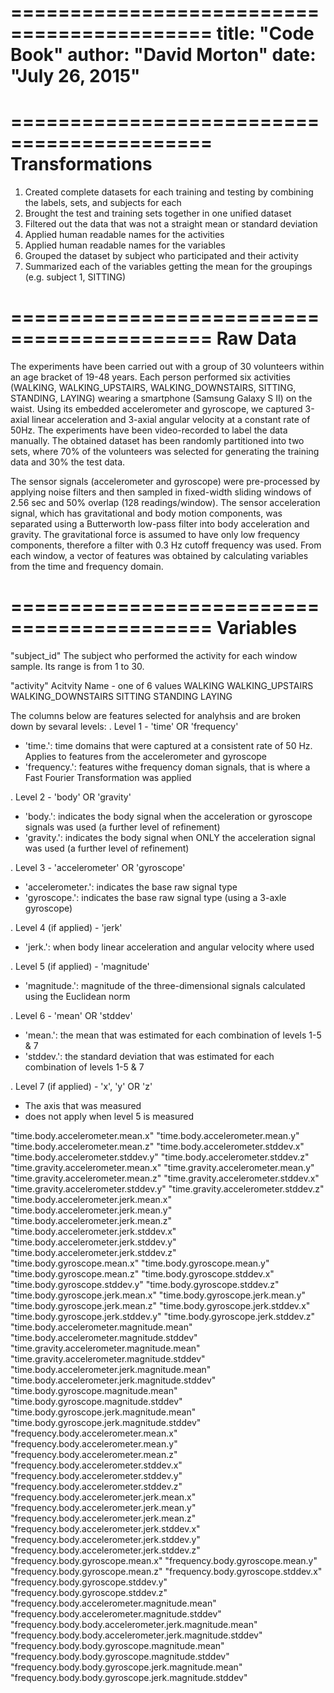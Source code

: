 ===========================================
title: "Code Book"
author: "David Morton"
date: "July 26, 2015"
===========================================

===========================================
Transformations
===========================================
1. Created complete datasets for each training and testing by combining the labels, sets, and subjects for each
2. Brought the test and training sets together in one unified dataset
3. Filtered out the data that was not a straight mean or standard deviation
4. Applied human readable names for the activities
5. Applied human readable names for the variables
6. Grouped the dataset by subject who participated and their activity
7. Summarized each of the variables getting the mean for the groupings (e.g. subject 1, SITTING)

===========================================
Raw Data
===========================================
The experiments have been carried out with a group of 30 volunteers within an age bracket of 19-48 years. Each person performed six activities (WALKING, WALKING_UPSTAIRS, WALKING_DOWNSTAIRS, SITTING, STANDING, LAYING) wearing a smartphone (Samsung Galaxy S II) on the waist. Using its embedded accelerometer and gyroscope, we captured 3-axial linear acceleration and 3-axial angular velocity at a constant rate of 50Hz. The experiments have been video-recorded to label the data manually. The obtained dataset has been randomly partitioned into two sets, where 70% of the volunteers was selected for generating the training data and 30% the test data. 

The sensor signals (accelerometer and gyroscope) were pre-processed by applying noise filters and then sampled in fixed-width sliding windows of 2.56 sec and 50% overlap (128 readings/window). The sensor acceleration signal, which has gravitational and body motion components, was separated using a Butterworth low-pass filter into body acceleration and gravity. The gravitational force is assumed to have only low frequency components, therefore a filter with 0.3 Hz cutoff frequency was used. From each window, a vector of features was obtained by calculating variables from the time and frequency domain. 

===========================================
Variables
===========================================

"subject_id"
    The subject who performed the activity for each window sample. Its range is from 1 to 30.
    
"activity"
    Acitvity Name - one of 6 values
      WALKING
      WALKING_UPSTAIRS
      WALKING_DOWNSTAIRS
      SITTING
      STANDING
      LAYING
      
The columns below are features selected for analyhsis and are broken down by sevaral levels:
. Level 1 - 'time' OR 'frequency'
  - 'time.': time domains that were captured at a consistent rate of 50 Hz. Applies to features from the accelerometer and gyroscope
  - 'frequency.': features withe frequency doman signals, that is where a Fast Fourier Transformation was applied

. Level 2 - 'body' OR 'gravity'
  - 'body.': indicates the body signal when the acceleration or gyroscope signals was used (a further level of refinement)
  - 'gravity.': indicates the body signal when ONLY the acceleration signal was used (a further level of refinement)

. Level 3 - 'accelerometer' OR 'gyroscope'
  - 'accelerometer.': indicates the base raw signal type 
  - 'gyroscope.': indicates the base raw signal type (using a 3-axle gyroscope)
  
. Level 4 (if applied) - 'jerk' 
  - 'jerk.': when body linear acceleration and angular velocity where used

. Level 5 (if applied) - 'magnitude' 
  - 'magnitude.': magnitude of the three-dimensional signals calculated using the Euclidean norm

. Level 6 - 'mean' OR 'stddev'
  - 'mean.': the mean that was estimated for each combination of levels 1-5 & 7  
  - 'stddev.': the standard deviation that was estimated for each combination of levels 1-5 & 7  

. Level 7 (if applied) - 'x', 'y' OR 'z'
  - The axis that was measured
  - does not apply when level 5 is measured

"time.body.accelerometer.mean.x"
"time.body.accelerometer.mean.y"                         
"time.body.accelerometer.mean.z"
"time.body.accelerometer.stddev.x"                       
"time.body.accelerometer.stddev.y"
"time.body.accelerometer.stddev.z"                       
"time.gravity.accelerometer.mean.x"
"time.gravity.accelerometer.mean.y"                      
"time.gravity.accelerometer.mean.z"
"time.gravity.accelerometer.stddev.x"                    
"time.gravity.accelerometer.stddev.y"
"time.gravity.accelerometer.stddev.z"                    
"time.body.accelerometer.jerk.mean.x"
"time.body.accelerometer.jerk.mean.y"                    
"time.body.accelerometer.jerk.mean.z"
"time.body.accelerometer.jerk.stddev.x"                  
"time.body.accelerometer.jerk.stddev.y"
"time.body.accelerometer.jerk.stddev.z"                  
"time.body.gyroscope.mean.x"
"time.body.gyroscope.mean.y"                             
"time.body.gyroscope.mean.z"
"time.body.gyroscope.stddev.x"                           
"time.body.gyroscope.stddev.y"
"time.body.gyroscope.stddev.z"                           
"time.body.gyroscope.jerk.mean.x"
"time.body.gyroscope.jerk.mean.y"                        
"time.body.gyroscope.jerk.mean.z"
"time.body.gyroscope.jerk.stddev.x"                      
"time.body.gyroscope.jerk.stddev.y"
"time.body.gyroscope.jerk.stddev.z"                      
"time.body.accelerometer.magnitude.mean"
"time.body.accelerometer.magnitude.stddev"               
"time.gravity.accelerometer.magnitude.mean"
"time.gravity.accelerometer.magnitude.stddev"            
"time.body.accelerometer.jerk.magnitude.mean"
"time.body.accelerometer.jerk.magnitude.stddev"          
"time.body.gyroscope.magnitude.mean"
"time.body.gyroscope.magnitude.stddev"                   
"time.body.gyroscope.jerk.magnitude.mean"
"time.body.gyroscope.jerk.magnitude.stddev"              
"frequency.body.accelerometer.mean.x"
"frequency.body.accelerometer.mean.y"                    
"frequency.body.accelerometer.mean.z"
"frequency.body.accelerometer.stddev.x"                  
"frequency.body.accelerometer.stddev.y"
"frequency.body.accelerometer.stddev.z"                  
"frequency.body.accelerometer.jerk.mean.x"
"frequency.body.accelerometer.jerk.mean.y"               
"frequency.body.accelerometer.jerk.mean.z"
"frequency.body.accelerometer.jerk.stddev.x"             
"frequency.body.accelerometer.jerk.stddev.y"
"frequency.body.accelerometer.jerk.stddev.z"             
"frequency.body.gyroscope.mean.x"
"frequency.body.gyroscope.mean.y"                        
"frequency.body.gyroscope.mean.z"
"frequency.body.gyroscope.stddev.x"                      
"frequency.body.gyroscope.stddev.y"
"frequency.body.gyroscope.stddev.z"                      
"frequency.body.accelerometer.magnitude.mean"
"frequency.body.accelerometer.magnitude.stddev"          
"frequency.body.body.accelerometer.jerk.magnitude.mean"
"frequency.body.body.accelerometer.jerk.magnitude.stddev"
"frequency.body.body.gyroscope.magnitude.mean"
"frequency.body.body.gyroscope.magnitude.stddev"         
"frequency.body.body.gyroscope.jerk.magnitude.mean"
"frequency.body.body.gyroscope.jerk.magnitude.stddev"  



